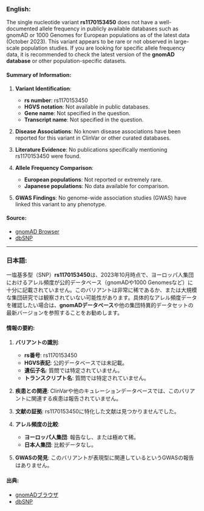 ### English:
The single nucleotide variant **rs1170153450** does not have a well-documented allele frequency in publicly available databases such as gnomAD or 1000 Genomes for European populations as of the latest data (October 2023). This variant appears to be rare or not observed in large-scale population studies. If you are looking for specific allele frequency data, it is recommended to check the latest version of the **gnomAD database** or other population-specific datasets.

#### Summary of Information:
1. **Variant Identification**:  
   - **rs number**: rs1170153450  
   - **HGVS notation**: Not available in public databases.  
   - **Gene name**: Not specified in the question.  
   - **Transcript name**: Not specified in the question.  

2. **Disease Associations**: No known disease associations have been reported for this variant in ClinVar or other curated databases.

3. **Literature Evidence**: No publications specifically mentioning rs1170153450 were found.

4. **Allele Frequency Comparison**:  
   - **European populations**: Not reported or extremely rare.  
   - **Japanese populations**: No data available for comparison.

5. **GWAS Findings**: No genome-wide association studies (GWAS) have linked this variant to any phenotype.

#### Source:
- [gnomAD Browser](https://gnomad.broadinstitute.org/)  
- [dbSNP](https://www.ncbi.nlm.nih.gov/snp/)

---

### 日本語:
一塩基多型（SNP）**rs1170153450**は、2023年10月時点で、ヨーロッパ人集団におけるアレル頻度が公的データベース（gnomADや1000 Genomesなど）に十分に記載されていません。このバリアントは非常に稀であるか、または大規模な集団研究では観察されていない可能性があります。具体的なアレル頻度データを確認したい場合は、**gnomADデータベース**や他の集団特異的データセットの最新バージョンを参照することをお勧めします。

#### 情報の要約:
1. **バリアントの識別**:  
   - **rs番号**: rs1170153450  
   - **HGVS表記**: 公的データベースでは未記載。  
   - **遺伝子名**: 質問では特定されていません。  
   - **トランスクリプト名**: 質問では特定されていません。  

2. **疾患との関連**: ClinVarや他のキュレーションデータベースでは、このバリアントに関連する疾患は報告されていません。

3. **文献の証拠**: rs1170153450に特化した文献は見つかりませんでした。

4. **アレル頻度の比較**:  
   - **ヨーロッパ人集団**: 報告なし、または極めて稀。  
   - **日本人集団**: 比較データなし。

5. **GWASの発見**: このバリアントが表現型に関連しているというGWASの報告はありません。

#### 出典:
- [gnomADブラウザ](https://gnomad.broadinstitute.org/)  
- [dbSNP](https://www.ncbi.nlm.nih.gov/snp/)  